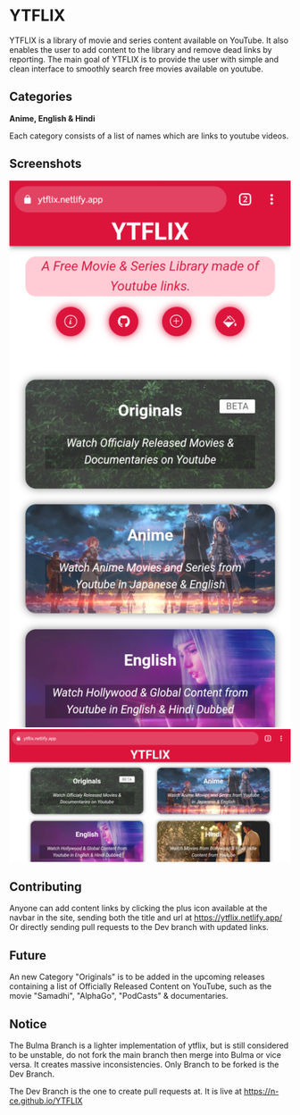 # YTFLIX
YTFLIX is a library of movie and series content available on YouTube. It also enables the user to add content to the library and remove dead links by reporting. The main goal of YTFLIX is to provide the user with simple and clean interface to smoothly search free movies available on youtube.

## Categories

**Anime, English & Hindi**

Each category consists of a list of names which are links to youtube videos.

## Screenshots
![](Assets/Screenshots/1.png)
![](Assets/Screenshots/2.png)
## Contributing
Anyone can add content links by clicking the plus icon available at the navbar in the site, sending both the title and url at https://ytflix.netlify.app/
Or directly sending pull requests to the Dev branch with updated links.
## Future
An new Category "Originals" is to be added in the upcoming releases containing a list of Officially Released Content on YouTube, such as the movie "Samadhi", "AlphaGo", "PodCasts" & documentaries.

## Notice
The Bulma Branch is a lighter implementation of ytflix, but is still considered to be unstable, do not fork the main branch then merge into Bulma or vice versa. It creates massive inconsistencies. Only Branch to be forked is the Dev Branch.

The Dev Branch is the one to create pull requests at. It is live at 
https://n-ce.github.io/YTFLIX
